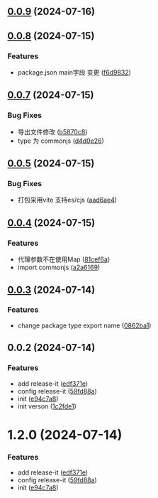 

## [0.0.9](https://github.com/gofollowmymaster/vite-plugin-dev-proxy/compare/0.0.8...0.0.9) (2024-07-16)

## [0.0.8](https://github.com/gofollowmymaster/vite-plugin-dev-proxy/compare/0.0.7...0.0.8) (2024-07-15)


### Features

* package.json main字段 变更 ([f6d9832](https://github.com/gofollowmymaster/vite-plugin-dev-proxy/commit/f6d983219251cc5763dfafe11b2c9d22e85269d1))

## [0.0.7](https://github.com/gofollowmymaster/vite-plugin-dev-proxy/compare/0.0.5...0.0.7) (2024-07-15)


### Bug Fixes

* 导出文件修改 ([b5870c8](https://github.com/gofollowmymaster/vite-plugin-dev-proxy/commit/b5870c8ca5d1a8d7d496e403e8f5f0f7e98df0f6))
* type 为 commonjs ([d4d0e26](https://github.com/gofollowmymaster/vite-plugin-dev-proxy/commit/d4d0e26ab634fa0a91911e0f4307fae9103ad9d3))

## [0.0.5](https://github.com/gofollowmymaster/vite-plugin-dev-proxy/compare/0.0.4...0.0.5) (2024-07-15)


### Bug Fixes

* 打包采用vite 支持es/cjs ([aad6ae4](https://github.com/gofollowmymaster/vite-plugin-dev-proxy/commit/aad6ae4fa24db83470368ec60a6ae3eb90a571d4))

## [0.0.4](https://github.com/gofollowmymaster/vite-plugin-dev-proxy/compare/0.0.3...0.0.4) (2024-07-15)


### Features

* 代理参数不在使用Map ([81cef6a](https://github.com/gofollowmymaster/vite-plugin-dev-proxy/commit/81cef6a437dd4af597b387df8d8bf28bc4ce3ea2))
* import commonjs ([a2a6169](https://github.com/gofollowmymaster/vite-plugin-dev-proxy/commit/a2a6169a977b30f930491e60d87c019d139fd6c6))

## [0.0.3](https://github.com/gofollowmymaster/vite-plugin-dev-proxy/compare/0.0.2...0.0.3) (2024-07-14)


### Features

* change package type export name ([0862ba1](https://github.com/gofollowmymaster/vite-plugin-dev-proxy/commit/0862ba1d9ef2befbdbf165b8e3ad71e72c4549c7))

## 0.0.2 (2024-07-14)


### Features

* add release-it ([edf371e](https://github.com/gofollowmymaster/vite-plugin-dev-proxy/commit/edf371e34efa671a9200689588acff3575818158))
* config release-it ([59fd88a](https://github.com/gofollowmymaster/vite-plugin-dev-proxy/commit/59fd88a7fc90eccbdac15184923a1b464ffa545d))
* init ([e94c7a8](https://github.com/gofollowmymaster/vite-plugin-dev-proxy/commit/e94c7a8233fcc5b2d025972b0924d272060f0c47))
* init verson ([1c2fde1](https://github.com/gofollowmymaster/vite-plugin-dev-proxy/commit/1c2fde10c1bcd88fe0b6450834d48102b62fc2fc))

# 1.2.0 (2024-07-14)


### Features

* add release-it ([edf371e](https://github.com/gofollowmymaster/vite-plugin-dev-proxy/commit/edf371e34efa671a9200689588acff3575818158))
* config release-it ([59fd88a](https://github.com/gofollowmymaster/vite-plugin-dev-proxy/commit/59fd88a7fc90eccbdac15184923a1b464ffa545d))
* init ([e94c7a8](https://github.com/gofollowmymaster/vite-plugin-dev-proxy/commit/e94c7a8233fcc5b2d025972b0924d272060f0c47))
